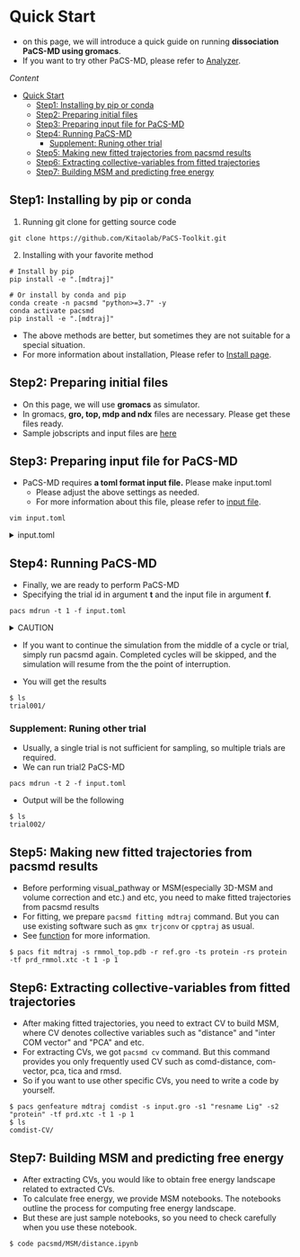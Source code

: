 # Quick Start

- on this page, we will introduce a quick guide on running **dissociation PaCS-MD using gromacs**.
- If you want to try other PaCS-MD, please refer to [Analyzer](reference/analyzer.md).

*Content*
- [Quick Start](#quick-start)
  - [Step1: Installing by pip or conda](#step1-installing-by-pip-or-conda)
  - [Step2: Preparing initial files](#step2-preparing-initial-files)
  - [Step3: Preparing input file for PaCS-MD](#step3-preparing-input-file-for-pacs-md)
  - [Step4: Running PaCS-MD](#step4-running-pacs-md)
    - [Supplement: Runing other trial](#supplement-runing-other-trial)
  - [Step5: Making new fitted trajectories from pacsmd results](#step5-making-new-fitted-trajectories-from-pacsmd-results)
  - [Step6: Extracting collective-variables from fitted trajectories](#step6-extracting-collective-variables-from-fitted-trajectories)
  - [Step7: Building MSM and predicting free energy](#step7-building-msm-and-predicting-free-energy)


## Step1: Installing by pip or conda
1. Running git clone for getting source code
~~~shell
git clone https://github.com/Kitaolab/PaCS-Toolkit.git
~~~

2. Installing with your favorite method
```shell
# Install by pip
pip install -e ".[mdtraj]"

# Or install by conda and pip
conda create -n pacsmd "python>=3.7" -y
conda activate pacsmd
pip install -e ".[mdtraj]"
```
- The above methods are better, but sometimes they are not suitable for a special situation.
- For more information about installation, Please refer to [Install page](install.md).


## Step2: Preparing initial files
- On this page, we will use **gromacs** as simulator.
- In gromacs, **gro, top, mdp and ndx** files are necessary. Please get these files ready.
- Sample jobscripts and input files are [here](https://github.com/Kitaolab/PaCS-Toolkit/tree/main/jobscripts)
<!-- - If you want to run quickly, please use [test dataset](). -->


## Step3: Preparing input file for PaCS-MD
- PaCS-MD requires **a toml format input file.** Please make input.toml
  - Please adjust the above settings as needed.
  - For more information about this file, please refer to [input file](reference/inputfile.md).
```shell
vim input.toml
```
<details><summary> input.toml </summary>

```toml
# Input file for PaCS-MD
## basic
# pacsmd settings
## basic
max_cycle = 2                           # Maximum number of cycles to run. (ex. 1, ..., 123, ..., 999)
n_replica = 3                           # Number of replica. (ex. 1, ..., 123, ..., 999)
n_parallel = 3                          # Number of replica which are calculated at a time
skip_frame = 1                          # Frequency of frames used for ranking among trajectories
centering = true                        # Whether to move the molecule to the center
centering_selection = "protein"         # Name of molecule to move in the center
working_dir = "./."                     # Directory where pacsmd will run

## simulator
simulator = "gromacs"                   # Software used inside PaCS-MD
cmd_mpi = "mpirun -np 4"                # Commands for MPI such as mpirun, blank is OK
cmd_serial = "gmx_mpi mdrun -ntomp 6"   # Commands to run the simulator serially
cmd_parllel = "gmx_mpi mdrun -ntomp 6"  # Commands to run the simulator parallelly
structure = "input.gro"                 # Structural file such as gro, pdb, rst7, etc.
topology = "topol.top"                  # Topology file such as top, parm7, psf, etc.
mdconf = "parameter.mdp"                # Parameter file such as mdp, mdin, namd, etc.
index_file = ".index.ndx"               # Gromacs index file
trajectory_extension = ".xtc"           # Trajectory file extension. ("." is necessary)

## analyzer
type = "dissociation"                   # Evaluation type
threshold = 100                         # CV threshold for determining to terminate a trial
skip_frame = 1                          #  How many frames to skip when ranking CVs
analyzer = "mdtraj"                     # Trajectory tool used to calculate the evaluation type
selection1 = "resid 1 to 5"             # Selection string for specified group in trajectories
selection2 = "resid 6 to 10"            # Selection string for specified group in trajectories

## postprocess
genrepresent = true                     #  Whether genrepresent is executed after trial
rmmol = true                            #  Whether rmmol is executed after each cycle
keep_selection = "not water"            #  Molecular name or index group to be left in the trajectory when rmmol
rmfile = true                           #  Whether rmfile is executed after trial
```

</details>


## Step4: Running PaCS-MD
- Finally, we are ready to perform PaCS-MD
- Specifying the trial id in argument **t** and the input file in argument **f**.
```shell
pacs mdrun -t 1 -f input.toml
```

<details><summary> CAUTION </summary>
In this case, the total core will be 24.

So, 8 cores will be used in each 3 replica at once. (24 / 3 = 8 cores)
</details>


- If you want to continue the simulation from the middle of a cycle or trial, simply run pacsmd again. Completed cycles will be skipped, and the simulation will resume from the the point of interruption.

- You will get the results
~~~shell
$ ls
trial001/
~~~

### Supplement: Runing other trial
- Usually, a single trial is not sufficient for sampling, so multiple trials are required.
- We can run trial2 PaCS-MD
```shell
pacs mdrun -t 2 -f input.toml
```

- Output will be the following
```shell
$ ls
trial002/
```

## Step5: Making new fitted trajectories from pacsmd results
- Before performing visual_pathway or MSM(especially 3D-MSM and volume correction and etc.) and etc, you need to make fitted trajectories from pacsmd results
- For fitting, we prepare `pacsmd fitting mdtraj` command. But you can use existing software such as `gmx trjconv` or `cpptraj` as usual.
- See [function](./reference_manual/function.md) for more information.
```shell
$ pacs fit mdtraj -s rmmol_top.pdb -r ref.gro -ts protein -rs protein -tf prd_rmmol.xtc -t 1 -p 1
```

## Step6: Extracting collective-variables from fitted trajectories
- After making fitted trajectories, you need to extract CV to build MSM, where CV denotes collective variables such as "distance" and "inter COM vector" and "PCA" and etc.
- For extracting CVs, we got `pacsmd cv` command. But this command provides you only frequently used CV such as comd-distance, com-vector, pca, tica and rmsd.
- So if you want to use other specific CVs, you need to write a code by yourself.

~~~shell
$ pacs genfeature mdtraj comdist -s input.gro -s1 "resname Lig" -s2 "protein" -tf prd.xtc -t 1 -p 1
$ ls
comdist-CV/
~~~


## Step7: Building MSM and predicting free energy
- After extracting CVs, you would like to obtain free energy landscape related to extracted CVs.
- To calculate free energy, we provide MSM notebooks. The notebooks outline the process for computing free energy landscape.
- But these are just sample notebooks, so you need to check carefully when you use these notebook.
~~~shell
$ code pacsmd/MSM/distance.ipynb
~~~

